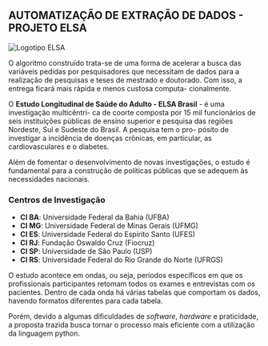 ## AUTOMATIZAÇÃO DE EXTRAÇÃO DE DADOS - PROJETO ELSA

![Logotipo ELSA](https://images.app.goo.gl/wcTBi8Bt359upUkg9)

O algoritmo construído trata-se de uma forma de acelerar a busca das variáveis pedidas
por pesquisadores que necessitam de dados para a realização de pesquisas e teses de 
mestrado e doutorado. Com isso, a entrega ficará mais rápida e menos custosa computa-
cionalmente.

O **Estudo Longitudinal de Saúde do Adulto - ELSA Brasil** - é uma investigação multicêntri-
ca de coorte composta por 15 mil funcionários de seis instituições públicas de ensino
superior e pesquisa das regiões Nordeste, Sul e Sudeste do Brasil. A pesquisa tem o pro-
pósito de investigar a incidência de doenças crônicas, em particular, as cardiovasculares
e o diabetes.

Além de fomentar o desenvolvimento de novas investigações, o estudo é fundamental para a
construção de políticas públicas que se adequem às necessidades nacionais.

### Centros de Investigação

* **CI BA**: Universidade Federal da Bahia (UFBA)
* **CI MG**: Universidade Federal de Minas Gerais (UFMG)
* **CI ES**: Universidade Federal do Espírito Santo (UFES)
* **CI RJ**: Fundação Oswaldo Cruz (Fiocruz)
* **CI SP**: Universidade de São Paulo (USP)
* **CI RS**: Universidade Federal do Rio Grande do Norte (UFRGS)

O estudo acontece em ondas, ou seja, períodos específicos em que os profissionais participantes
retomam todos os exames e entrevistas com os pacientes. Dentro de cada onda há várias tabelas que
comportam os dados, havendo formatos diferentes para cada tabela.

Porém, devido a algumas dificuldades de *software*, *hardware* e praticidade, a proposta trazida busca
tornar o processo mais eficiente com a utilização da linguagem python.
